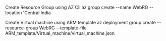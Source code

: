 Create Resource Group using AZ Cli 
az group create --name WebRG --location 'Central India


Create Virtual machine using ARM template 
az deployment group create --resource-group WebRG --template-file ARM_template/Virtual_machine/virtual_machine.json
